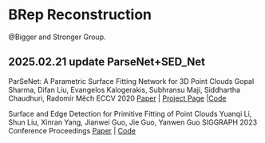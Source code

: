 # BRep Reconstruction
@Bigger and Stronger Group.

## 2025.02.21 update ParseNet+SED_Net
ParSeNet: A Parametric Surface Fitting Network for 3D Point Clouds
Gopal Sharma, Difan Liu, Evangelos Kalogerakis, Subhransu Maji, Siddhartha Chaudhuri, Radomír Měch
ECCV 2020
[Paper](https://arxiv.org/pdf/2003.12181.pdf) | [Project Page](https://hippogriff.github.io/parsenet/) |[Code](https://github.com/Hippogriff/parsenet-codebase)

Surface and Edge Detection for Primitive Fitting of Point Clouds
Yuanqi Li, Shun Liu, Xinran Yang, Jianwei Guo, Jie Guo, Yanwen Guo
SIGGRAPH 2023 Conference Proceedings
[Paper](https://dl.acm.org/doi/10.1145/3588432.3591522) | [Code](https://github.com/yuanqili78/SED-Net)
